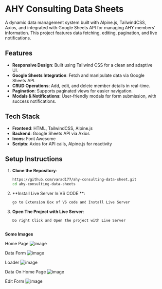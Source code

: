 # AHY Consulting Data Sheets

A dynamic data management system built with Alpine.js, TailwindCSS, Axios, and integrated with Google Sheets API for managing AHY members' information. This project features data fetching, editing, pagination, and live notifications.

## Features

- **Responsive Design**: Built using Tailwind CSS for a clean and adaptive UI.
- **Google Sheets Integration**: Fetch and manipulate data via Google Sheets API.
- **CRUD Operations**: Add, edit, and delete member details in real-time.
- **Pagination**: Supports paginated views for easier navigation.
- **Modals & Notifications**: User-friendly modals for form submission, with success notifications.

## Tech Stack

- **Frontend**: HTML, TailwindCSS, Alpine.js
- **Backend**: Google Sheets API via Axios
- **Icons**: Font Awesome
- **Scripts**: Axios for API calls, Alpine.js for reactivity

## Setup Instructions

1. **Clone the Repository**:
   ```bash
   https://github.com/varad177/ahy-consulting-data-sheet.git
   cd ahy-consulting-data-sheets

2. **Install Live Server In VS CODE **:
   ```bash
   go to Extension Box of VS code and Install Live Server

3. **Open The Project with Live Server**:
   ```bash
   Do right Click and Open the project with Live Server



**Some Images** 

Home Page 
![image](https://github.com/user-attachments/assets/cea509fd-758e-4d88-a6ef-5ba5e1159493)

Data Form
![image](https://github.com/user-attachments/assets/68551262-1a2a-4db6-9ebe-f5d177865bf7)

Loader
![image](https://github.com/user-attachments/assets/fe0e9e98-2fa7-4ccc-a4c1-441def43fa3d)

Data On Home Page 
![image](https://github.com/user-attachments/assets/4c22857c-c175-4947-a49e-01cf8af79fb6)

Edit Form
![image](https://github.com/user-attachments/assets/887f5bd0-8ed7-4d09-9718-33c28688b369)







